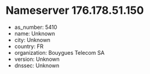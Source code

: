 # Nameserver 176.178.51.150

* as_number: 5410
* name: Unknown
* city: Unknown
* country: FR
* organization: Bouygues Telecom SA
* version: Unknown
* dnssec: Unknown
